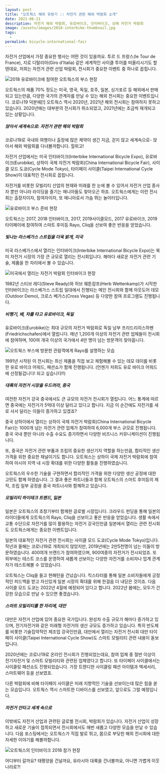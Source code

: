 ```yaml
---
layout: post
title: "오트웍스 해외 유랑기 :: 자전거 관련 해외 박람회 소개"
date: 2021-06-21
description: 자전거 해외 박람회, 유로바이크, 인터바이크, 상해 자전거 박람회
image: /assets/images/2018-interbike-thumbnail.jpg
tags: 
  - 
permalink: bicycle-international-fair
---
```


자전거 산업에서 가장 중요한 행사는 어떤 것이 있을까요. 투르 드 프랑스(le Tour de France), 지로 디탈리아(Giro d'Italia) 같은 세계적인 사이클 투어를 떠올리시기도 할텐데요, 저희는 자전거 관련 산업 박람회, 전시회가 중요한 이벤트 중 하나로 꼽힙니다.

![2018 유로바이크에 참여한 오트웍스의 부스 현장](/assets/images/eurobike-2018-2.jpg)


오트웍스의 제품 70% 정도는 미국, 영국, 독일, 호주, 일본, 싱가포르 등 해외에서 판매되고 있는만큼, 다양한 국가의 관계자를 만날 수 있는 해외 전시회는 중요한 이벤트입니다. 코로나19 덕분에[!] 오트웍스 역시 2020년, 2021년 해외 전시회는 참여하지 못하고 있습니다. 2020년에는 대부분의 전시회가 취소되었고, 2021년에는 조금씩 재개되고 있는 상황입니다.

##### 앉아서 세계속으로: 자전거 관련 해외 박람회

코로나19로 국내외 여행이나 출장에 많은 제약이 생긴 지금, 걷지 않고 세계속으로- 앉아서 해외 박람회를 다녀볼까합니다. 힐위고!

자전거 산업에서는 미국 인터바이크(Interbike International Bicycle Expo), 유로바이크(Eurobike), 상하이 국제 자전거 박람회(China International Bicycle Fair), 사이클 모드 도쿄(Cycle Mode Tokyo), 타이페이 사이클(Taipei International Cycle Show)이 대표적인 전시회로 꼽힙니다.

자전거를 비롯한 모빌리티 산업의 현재와 미래를 한 눈에 볼 수 있어서 자전거 산업 종사자 뿐만 아니라 라이딩을 즐기는 매니아들도 찾아오곤 하죠. 오트웍스에게는 이런 전시회는 출장지이자, 참여자이자, 또 매니아로서 가슴 뛰는 놀이터입니다.

![유로바이크 부스 준비 현장](/assets/images/eurobike-2018-1.jpg)


오트웍스는 2017, 2018 인터바이크, 2017, 2019사이클모드, 2017 유로바이크, 2019 타이페이에 참여하여 스마트 후미등 Rayo, Cliq을 선보여 좋은 반응을 얻었습니다.

##### 빛나는 라스베가스 스트립을 더욱 밝게, 미국

미국 라스베가스에서 열리는 인터바이크(Interbike International Bicycle Expo)는 북미 자전거 시장의 가장 큰 규모로 열리는 전시회입니다. 해마다 새로운 자전거 관련 기술, 제품을 한 자리에서 볼 수 있습니다. 

![미국에서 열리는 자전거 박람회 인터바이크 현장](/assets/images/interbike-2018-2.jpg)


1982년 스티브 레디(Steve Ready)와 허브 웨튼캄프(Herb Wettenkamp)가 시작한 인터바이크는 라스베가스 스트립 일대에서 진행되는 메인 전시회와 함께 아웃도어 데모(Outdoor Demo), 크로스 베가스(Cross Vegas) 등 다양한 참여 프로그램도 진행됩니다.

##### 비행기, 배, 차를 타고  유로바이크, 독일

유로바이크(Eurobike)는 최대 규모의 자전거 박람회로 독일 남부 프리드리히스하펜(Friedrichschafen)에서 열립니다. 매년 1,200개 이상의 자전거 관련 업체들이 전시회에 참여하며, 100여 개국 이상의 국가에서 4만 명이 넘는 방문객이 찾아옵니다.

![오트웍스 부스에 방문한 관람객에게 Rayo를 설명하는 모습](/assets/images/eurobike-2018-3.jpg)


1991년 시작된 이 전시회는 최신 제품을 직접 보고 체험해볼 수 있는 데모 데이를 비롯한 유로 바이크 어워드, 패션쇼가 함께 진행됩니다. (언젠가 저희도 유로 바이크 어워드에 선정될겁니다! 되고 싶습니다!!)

##### 대륙의 자전거 시장을 두드려라, 중국

여전한 자전거 강국 중국에서도 큰 규모의 자전거 전시회가 열립니다. 어느 통계에 따르면 중국에는 자전거가 5억대 이상 달리고 있다고 합니다. 지금 이 순간에도 자전거를 새로 사서 달리는 이들이 증가하고 있겠죠?

중국 상하이에서 열리는 상하이 국제 자전거 박람회(China International Bicycle Fair)는 1000개 넘는 자전거 관련 업체가 참여하여 6,000개 부스 규모로 진행됩니다. 중국 국내 뿐만 아니라 수출 수요도 증가하면서 다양한 비즈니스 커뮤니케이션이 진행됩니다. 

또, 중국은 자전거 관련 부품과 조립의 중요한 생산기지 역할을 하는만큼, 합리적인 생산 가격을 위한 중요한 채널이기도 합니다. 오트웍스는 상하이 국제 자전거 박람회에 참여하여 아시아 지역 내 시장 확대를 위한 다양한 활동을 진행하였습니다.

오트웍스의 우수한 기술을 구현하면서 합리적인 가격을 위한 다양한 생산 공정에 대한 고민도 함께 하였습니다. 그 결과 좋은 파트너들과 함께 오트웍스의 스마트 후미등의 제작, 조립 일부 공정을 중국 파트너사와 함께하고 있습니다.

##### 모빌리티 하이테크 트렌드, 일본

일본은 오트웍스의 초창기부터 함께한 글로벌 시장입니다. 크라우드 펀딩을 통해 일본의 라이더들에게 오트웍스의 Rayo, Cliq을 선보이고 좋은 반응을 얻었습니다. 생활 속에서 교통 수단으로 자전거를 많이 활용하는 자전거 강국인만큼 일본에서 열리는 관련 전시회도 오트웍스에게는 중요한 이벤트입니다.

일본의 대표적인 자전거 관련 전시회는 사이클 모드 도쿄(Cycle Mode Tokyo)입니다. 작년과 올해는 코로나19로 개최되지 않았지만, 2019년에는 2만5천명이 넘는 이들이 방문하였습니다. 400여개 브랜드가 참여하였으며, 900여종의 자전거가 전시되었죠. 또 외부에는 테스트 코스를 운영하여 새롭게 선보이는 다양한 자전거를 소비자나 업계 관계자가 테스트해볼 수 있었습니다.

오트웍스는 Cliq을 들고 현해탄을 건넜습니다. 킥스타터를 통해 일본 소비자들에게 긍정적인 피드백을 받고 자신있게 일본 시장의 확대를 위해 한걸음 더 내딛은 것이죠. 다음 사이클 모드 도쿄는 2022년 4월에 예정되어 있다고 합니다. 2022년 봄에는, 모두가 건강한 모습으로 만날 수 있으면 좋겠습니다.

##### 스마트 모빌리티를 한 자리에, 대만

대만은 자전거 산업에 있어 중요한 국가입니다. 완성차 수출 규모가 해마다 증가하고 있으며, 전기자전거와 같은 미래형 자전거의 생산 규모도 증가하고 있습니다. 특히 반도체를 비롯한 기술집약적인 제조업 강국인만큼, 대만에서 열리는 자전거 전시회 대만 타이페이 사이클(Taipei International Cycle Show)도 스마트 모빌리티 관련 내용이 돋보입니다. 

2020년에는 코로나19로 온라인 전시회가 진행되었는데요, 참여 업체 중 절반 이상이 전기자전거 및 스마트 모빌리티와 관련된 업체였다고 합니다. 또 타이페이 사이클에서는 사이클링 패션쇼도 진행되었습니다. 가장 트렌디한 사이클링 패션 아이템과 액세서리, 스마트웨어 등을 선보였죠.

다른 박람회에 비해 타이페이 사이클은 미래 지향적인 기술을 선보이는데 많은 힘을 쏟는 모습입니다. 오트웍스 역시 스마트한 디바이스를 선보였고, 앞으로도 그럴 예정입니다.

##### 자전거 안타고 세계 속으로

이밖에도 자전거 산업과 관련된 글로벌 전시회, 박람회가 있습니다. 자전거 산업이 성장하고 새로운 기술이 접목되면서 전시회에서도 매번 새롭고 다양한 모습을 만날 수 있습니다. 다음 포스팅에서는 오트웍스가 직접 발로 뛰고, 몸으로 부딪힌 해외 전시회에 대한 자세한 이야기를 해볼까합니다.

![오트웍스의 인터바이크 2018 참가 현장](/assets/images/interbike-2018-1.jpg)


어디부터 갈까요? 태평양을 건널까요, 유라시아 대륙을 건너볼까요, 아니면 가볍게 이웃나라로?!
